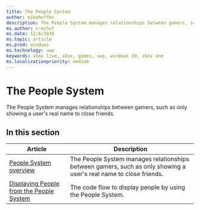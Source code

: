 ```yaml
---
title: The People System
author: mikehoffms
description: The People System manages relationships between gamers, such as only showing a user's real name to close friends.
ms.author: v-mihof
ms.date: 12/6/2018
ms.topic: article
ms.prod: windows
ms.technology: uwp
keywords: xbox live, xbox, games, uwp, windows 10, xbox one
ms.localizationpriority: medium
---
```


# The People System

The People System manages relationships between gamers, such as only showing a user's real name to close friends.


## In this section

| Article | Description |
|---------|-------------|
| [People System overview](xbox-live-people-system.md) | The People System manages relationships between gamers, such as only showing a user's real name to close friends. |
| [Displaying People from the People System](displaying-people-from-the-people-system.md) | The code flow to display people by using the People System. |
